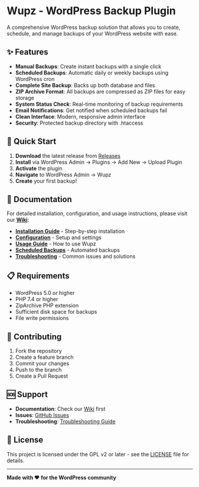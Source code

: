 # Wupz - WordPress Backup Plugin

A comprehensive WordPress backup solution that allows you to create, schedule, and manage backups of your WordPress website with ease.

## ✨ Features

- **Manual Backups**: Create instant backups with a single click
- **Scheduled Backups**: Automatic daily or weekly backups using WordPress cron
- **Complete Site Backup**: Backs up both database and files
- **ZIP Archive Format**: All backups are compressed as ZIP files for easy storage
- **System Status Check**: Real-time monitoring of backup requirements
- **Email Notifications**: Get notified when scheduled backups fail
- **Clean Interface**: Modern, responsive admin interface
- **Security**: Protected backup directory with .htaccess

## 🚀 Quick Start

1. **Download** the latest release from [Releases](https://github.com/danielgtmn/Wupz/releases)
2. **Install** via WordPress Admin → Plugins → Add New → Upload Plugin
3. **Activate** the plugin
4. **Navigate** to WordPress Admin → Wupz
5. **Create** your first backup!

## 📖 Documentation

For detailed installation, configuration, and usage instructions, please visit our **[Wiki](https://github.com/danielgtmn/Wupz/wiki)**:

- **[Installation Guide](https://github.com/danielgtmn/wupz/wiki/Installation)** - Step-by-step installation
- **[Configuration](https://github.com/danielgtmn/wupz/wiki/Configuration)** - Setup and settings
- **[Usage Guide](https://github.com/danielgtmn/wupz/wiki/Usage)** - How to use Wupz
- **[Scheduled Backups](https://github.com/danielgtmn/wupz/wiki/Scheduled-Backups)** - Automated backups
- **[Troubleshooting](https://github.com/danielgtmn/wupz/wiki/Troubleshooting)** - Common issues and solutions

## 📋 Requirements

- WordPress 5.0 or higher
- PHP 7.4 or higher
- ZipArchive PHP extension
- Sufficient disk space for backups
- File write permissions

## 🤝 Contributing

1. Fork the repository
2. Create a feature branch
3. Commit your changes  
4. Push to the branch
5. Create a Pull Request

## 🆘 Support

- **Documentation**: Check our [Wiki](https://github.com/danielgtmn/wupz/wiki) first
- **Issues**: [GitHub Issues](https://github.com/danielgtmn/wupz/issues)
- **Troubleshooting**: [Troubleshooting Guide](https://github.com/danielgtmn/wupz/wiki/Troubleshooting)

## 📄 License

This project is licensed under the GPL v2 or later - see the [LICENSE](LICENSE) file for details.

---

**Made with ❤️ for the WordPress community** 